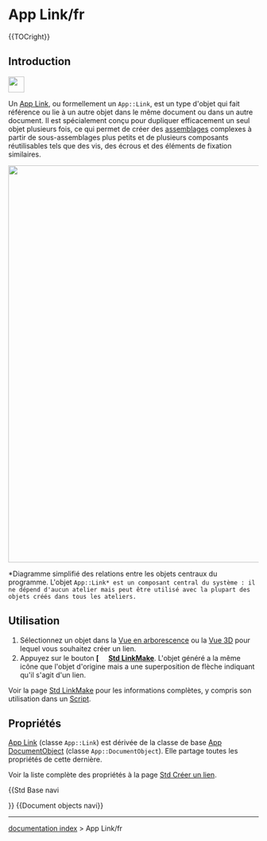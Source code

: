 # App Link/fr
{{TOCright}}

## Introduction

<img alt="" src=images/Link.svg  style="width:32px;">

Un [App Link](App_Link/fr.md), ou formellement un `App::Link`, est un type d\'objet qui fait référence ou lie à un autre objet dans le même document ou dans un autre document. Il est spécialement conçu pour dupliquer efficacement un seul objet plusieurs fois, ce qui permet de créer des [assemblages](assembly/fr.md) complexes à partir de sous-assemblages plus petits et de plusieurs composants réutilisables tels que des vis, des écrous et des éléments de fixation similaires.

<img alt="" src=images/FreeCAD_core_objects.svg  style="width:800px;">



*Diagramme simplifié des relations entre les objets centraux du programme. L'objet `App::Link* est un composant central du système : il ne dépend d'aucun atelier mais peut être utilisé avec la plupart des objets créés dans tous les ateliers.`

## Utilisation

1.  Sélectionnez un objet dans la [Vue en arborescence](Tree_view/fr.md) ou la [Vue 3D](3D_view/fr.md) pour lequel vous souhaitez créer un lien.
2.  Appuyez sur le bouton **[<img src=images/Std_LinkMake.svg style="width:16px"> [Std LinkMake](Std_LinkMake/fr.md)**. L\'objet généré a la même icône que l\'objet d\'origine mais a une superposition de flèche indiquant qu\'il s\'agit d\'un lien.

Voir la page [Std LinkMake](Std_LinkMake/fr.md) pour les informations complètes, y compris son utilisation dans un [Script](Std_LinkMake/fr#Script.md).

## Propriétés

[App Link](App_Link/fr.md) (classe `App::Link`) est dérivée de la classe de base [App DocumentObject](App_DocumentObject/fr.md) (classe `App::DocumentObject`). Elle partage toutes les propriétés de cette dernière.

Voir la liste complète des propriétés à la page [Std Créer un lien](Std_LinkMake/fr.md).


{{Std Base navi

}} {{Document objects navi}}

---
[documentation index](../README.md) > App Link/fr
